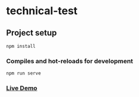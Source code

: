 # technical-test

## Project setup
```
npm install
```

### Compiles and hot-reloads for development
```
npm run serve
```
### [Live Demo](https://caribosaurus.github.io/)

